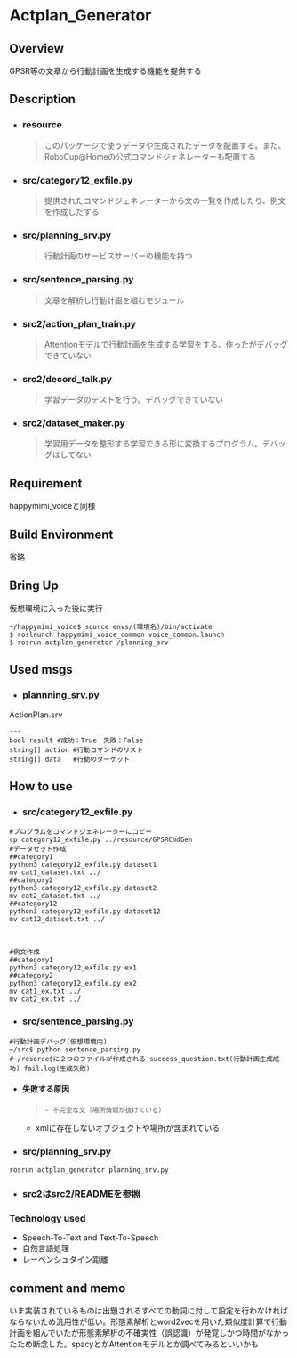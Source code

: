 # Actplan_Generator

## Overview
GPSR等の文章から行動計画を生成する機能を提供する

## Description
- ### resource
    > このパッケージで使うデータや生成されたデータを配置する。また、RoboCup@Homeの公式コマンドジェネレーターも配置する

- ### src/category12_exfile.py
    > 提供されたコマンドジェネレーターから文の一覧を作成したり、例文を作成したする

- ### src/planning_srv.py
    > 行動計画のサービスサーバーの機能を持つ

- ### src/sentence_parsing.py
    > 文章を解析し行動計画を組むモジュール

- ### src2/action_plan_train.py
    > Attentionモデルで行動計画を生成する学習をする。作ったがデバッグできていない

- ### src2/decord_talk.py
    > 学習データのテストを行う。デバッグできていない

- ### src2/dataset_maker.py
    > 学習用データを整形する学習できる形に変換するプログラム。デバッグはしてない

## Requirement
happymimi_voiceと同様

## Build Environment
省略

## Bring Up
仮想環境に入った後に実行
```
~/happymimi_voice$ source envs/(環境名)/bin/activate
$ roslaunch happymimi_voice_common voice_common.launch
$ rosrun actplan_generator /planning_srv

```

## Used msgs
- ### plannning_srv.py
ActionPlan.srv
```
---
bool result	#成功：True　失敗：False
string[] action	#行動コマンドのリスト
string[] data	#行動のターゲット
```

## How to use

- ### src/category12_exfile.py
```
#プログラムをコマンドジェネレーターにコピー
cp category12_exfile.py ../resource/GPSRCmdGen
#データセット作成
##category1
python3 category12_exfile.py dataset1
mv cat1_dataset.txt ../
##category2
python3 category12_exfile.py dataset2
mv cat2_dataset.txt ../
##category12
python3 category12_exfile.py dataset12
mv cat12_dataset.txt ../



#例文作成
##category1
python3 category12_exfile.py ex1
##category2
python3 category12_exfile.py ex2
mv cat1_ex.txt ../
mv cat2_ex.txt ../

```

- ### src/sentence_parsing.py
```
#行動計画デバッグ(仮想環境内)
~/src$ python sentence_parsing.py
#~/resorce$に２つのファイルが作成される success_question.txt(行動計画生成成功) fail.log(生成失敗)
```
- #### 失敗する原因
  >     - 不完全な文（場所情報が抜けている）
	- xmlに存在しないオブジェクトや場所が含まれている

- ### src/planning_srv.py
```
rosrun actplan_generator planning_srv.py
```
- ### src2はsrc2/READMEを参照

### Technology used
- Speech-To-Text and Text-To-Speech
- 自然言語処理
- レーベンシュタイン距離

## comment and memo
いま実装されているものは出題されるすべての動詞に対して設定を行わなければならないため汎用性が低い。形態素解析とword2vecを用いた類似度計算で行動計画を組んでいたが形態素解析の不確実性（誤認識）が発覚しかつ時間がなかったため断念した。spacyとかAttentionモデルとか調べてみるといいかも
